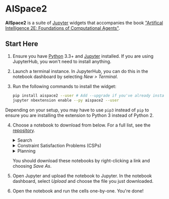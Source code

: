 # AISpace2

**AISpace2** is a suite of [Jupyter](http://jupyter.org) widgets that accompanies the book ["Artifical Intelligence 2E: Foundations of Computational Agents"](http://aipython.org).

## Start Here
1. Ensure you have [Python](http://python.org) 3.3+ and [Jupyter](http://jupyter.org) installed. If you are using JupyterHub, you won't need to install anything.

2. Launch a terminal instance. In JupyterHub, you can do this in the notebook dashboard by selecting _New > Terminal_.

3. Run the following commands to install the widget:

    ```sh
    pip install aispace2 --user # Add --upgrade if you've already installed it before
    jupyter nbextension enable --py aispace2 --user
    ```
Depending on your setup, you may have to use `pip3` instead of `pip` to ensure you are installing the extension to Python 3 instead of Python 2.

4. Choose a notebook to download from below. For a full list, see the [repository](https://github.com/AISpace2/AISpace2/tree/master/notebooks). 

    <details>
    <summary>Search</summary>
    <ul>
        <li>
        <a href="https://rawgit.com/AISpace2/AISpace2/master/notebooks/search/search.ipynb">A*, Multiple Path Pruning, Branch and Bound</a>
        </li>
    </ul>
    </details>

    <details>
    <summary>Constraint Satisfaction Problems (CSPs)</summary>
    <ul>
        <li>
        <a href="https://rawgit.com/AISpace2/AISpace2/master/notebooks/csp/solving_csp_with_search.ipynb">Solving CSPs using Search</a>
        </li>
        <li>
        <a href="https://rawgit.com/AISpace2/AISpace2/master/notebooks/csp/arc_consistency.ipynb">CSPs using Arc Consistency</a>
        </li>
    </ul>
    </details>

    <details>
    <summary>Planning</summary>
    <ul>
        <li>
        <a href="https://rawgit.com/AISpace2/AISpace2/master/notebooks/planning/forward_planning.ipynb">Forward Planning</a>
        </li>
        <li><a href="https://rawgit.com/AISpace2/AISpace2/master/notebooks/planning/regression_planning.ipynb">Regression Planning</a>
        </li>
        <li><a href="https://rawgit.com/AISpace2/AISpace2/master/notebooks/planning/planning_as_csp.ipynb">Planning as CSPs</a>
        </li>
    </ul>
    </details>

    You should download these notebooks by right-clicking a link and choosing _Save As_.

5. Open Jupyter and upload the notebook to Jupyter. In the notebook dashboard, select _Upload_ and choose the file you just downloaded.

6. Open the notebook and run the cells one-by-one. You're done!
